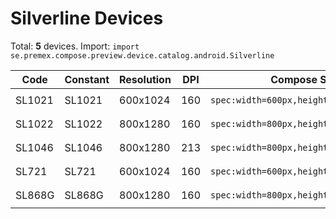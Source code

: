 # Silverline Devices

Total: **5** devices. Import: `import se.premex.compose.preview.device.catalog.android.Silverline`

| Code | Constant | Resolution | DPI | Compose Spec | Preview Usage |
|------|----------|------------|-----|-------------|---------------|
| SL1021 | SL1021 | 600x1024 | 160 | `spec:width=600px,height=1024px,dpi=160` | `@Preview(device = Silverline.SL1021)` |
| SL1022 | SL1022 | 800x1280 | 160 | `spec:width=800px,height=1280px,dpi=160` | `@Preview(device = Silverline.SL1022)` |
| SL1046 | SL1046 | 800x1280 | 213 | `spec:width=800px,height=1280px,dpi=213` | `@Preview(device = Silverline.SL1046)` |
| SL721 | SL721 | 600x1024 | 160 | `spec:width=600px,height=1024px,dpi=160` | `@Preview(device = Silverline.SL721)` |
| SL868G | SL868G | 800x1280 | 160 | `spec:width=800px,height=1280px,dpi=160` | `@Preview(device = Silverline.SL868G)` |

<!-- Generated automatically. Do not edit manually. -->
